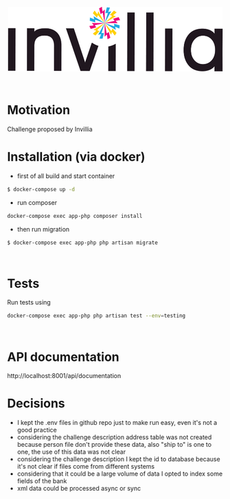 
<p align="center">
  <img width="500" height="150" src="documentation/logo.png">
</p>
<br/>

# Motivation   
Challenge proposed by Invillia
<br/>

# Installation (via docker)

- first of all build and start container   
```sh
$ docker-compose up -d
```

- run composer   
```sh
docker-compose exec app-php composer install
```

- then run migration   
```sh
$ docker-compose exec app-php php artisan migrate
```
<br/>

# Tests
Run tests using
```sh
docker-compose exec app-php php artisan test --env=testing
```
<br/>

# API documentation

http://localhost:8001/api/documentation
<br/>

# Decisions

- I kept the .env files in github repo just to  make run easy, even it's not a good practice
- considering the challenge description address table was not created because person file don't provide these data, also "ship to" is one to one, the use of this data was not clear 
- considering the challenge description I kept the id to database because it's not clear if files come from different systems
- considering that it could be a large volume of data I opted to index some fields of the bank
- xml data could be processed async or sync